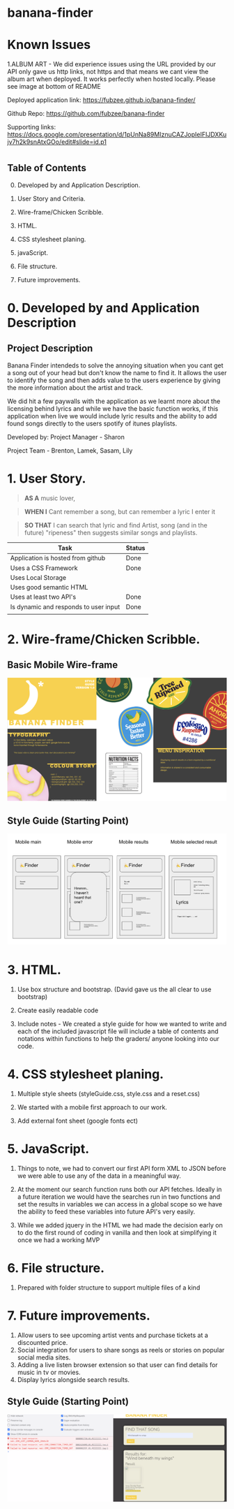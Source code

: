 
# banana-finder
# Known Issues
1.ALBUM ART - We did experience issues using the URL provided by our API only gave us http links, not https and that means we cant view the album art when deployed. It works perfectly when hosted locally. Please see image at bottom of README


Deployed application link: https://fubzee.github.io/banana-finder/

Github Repo: https://github.com/fubzee/banana-finder

Supporting links: https://docs.google.com/presentation/d/1pUnNa89MIznuCAZJopIeIFIJDXKujv7h2k9snAtxGOo/edit#slide=id.p1

#


## Table of Contents

  

0. Developed by and Application Description.

1. User Story and Criteria.

2. Wire-frame/Chicken Scribble.

3. HTML.

4. CSS stylesheet planing.

5. javaScript.

6. File structure.

7. Future improvements.

  

# 0. Developed by and Application Description

## Project Description

Banana Finder intendeds to solve the annoying situation when you cant get a song out of your head but don't know the name to find it. It allows the user to identify the song and then adds value to the users experience by giving the more information about the artist and track.

We did hit a few paywalls with the application as we learnt more about the licensing behind lyrics and while we have the basic function works, if this application when live we would include lyric results and the ability to add found songs directly to the users spotify of itunes playlists.

Developed by:
Project Manager - Sharon

Project Team - Brenton, Lamek, Sasam, Lily

  

# 1. User Story.


> **AS A** music lover,

> **WHEN I** Cant remember a song, but can remember a lyric I enter it

> **SO THAT** I can search that lyric and find Artist, song (and in the future) "ripeness" then suggests similar songs and playlists.

  

| Task | Status |
|--|--|
| Application is hosted from github | Done |
| Uses a CSS Framework | Done |
| Uses Local Storage | |
| Uses good semantic HTML | |
| Uses at least two API's| Done |
| Is dynamic and responds to user input | Done |
|||



# 2. Wire-frame/Chicken Scribble.

## Basic Mobile Wire-frame
![wire-frame](./assets/images/inital_wireframe.png)

## Style Guide (Starting Point)
![chicken](./assets/images/chicken.png)

  
  

# 3. HTML.

1. Use box structure and bootstrap. (David gave us the all clear to use bootstrap)

2. Create easily readable code

3. Include notes - We created a style guide for how we wanted to write and each of the included javascript file will include a table of contents and notations within functions to help the graders/ anyone looking into our code.

  

# 4. CSS stylesheet planing.

  

1. Multiple style sheets (styleGuide.css, style.css and a reset.css)

2. We started with a mobile first approach to our work.

3. Add external font sheet (google fonts ect)



# 5. JavaScript.

1. Things to note, we had to convert our first API form XML to JSON before we were able to use any of the data in a meaningful way.

2. At the moment our search function runs both our API fetches. Ideally in a future iteration we would have the searches run in two functions and set the results in variables we can access in a global scope so we have the ability to feed these variables into future API's very easily.

3. While we added jquery in the HTML we had made the decision early on to do the first round of coding in vanilla and then look at simplifying it once we had a working MVP



# 6. File structure.

1. Prepared with folder structure to support multiple files of a kind

# 7. Future improvements.

1. Allow users to see upcoming artist vents and purchase tickets at a discounted price.
2. Social integration for users to share songs as reels or stories on popular social media sites.
3. Adding a live listen browser extension so that user can find details for music in tv or movies.
4. Display lyrics alongside search results.


## Style Guide (Starting Point)
![ERROR](./assets/images/errorAlbumArt.png)